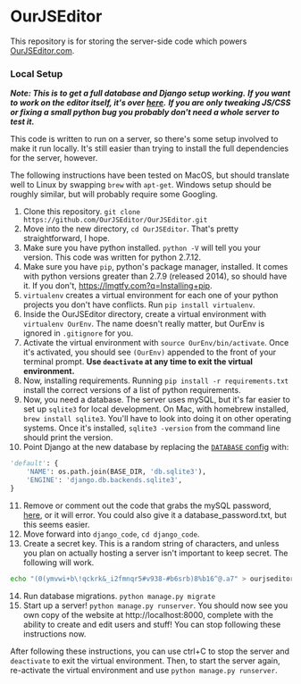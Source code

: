 # OurJSEditor
This repository is for storing the server-side code which powers [OurJSEditor.com](https://ourjseditor.com).

### Local Setup
***Note: This is to get a full database and Django setup working.***
***If you want to work on the editor itself, it's over [here](https://github.com/OurJSEditor/jstinker).***
***If you are only tweaking JS/CSS or fixing a small python bug you probably don't need a whole server to test it.***

This code is written to run on a server, so there's some setup involved to make it run locally. It's still easier than trying to install the full dependencies for the server, however.

The following instructions have been tested on MacOS, but should translate well to Linux by swapping `brew` with `apt-get`.
Windows setup should be roughly similar, but will probably require some Googling.
1. Clone this repository. `git clone https://github.com/OurJSEditor/OurJSEditor.git`
2. Move into the new directory, `cd OurJSEditor`. That's pretty straightforward, I hope.
3. Make sure you have python installed. `python -V` will tell you your version. This code was written for python 2.7.12.
4. Make sure you have `pip`, python's package manager, installed. It comes with python versions greater than 2.7.9 (released 2014), so should have it. If you don't, https://lmgtfy.com?q=Installing+pip.
5. `virtualenv` creates a virtual environment for each one of your python projects you don't have conflicts. Run `pip install virtualenv`.
6. Inside the OurJSEditor directory, create a virtual environment with `virtualenv OurEnv`. The name doesn't really matter, but OurEnv is ignored in `.gitignore` for you.
7. Activate the virtual environment with `source OurEnv/bin/activate`. Once it's activated, you should see `(OurEnv)` appended to the front of your terminal prompt. **Use `deactivate` at any time to exit the virtual environment.**
8. Now, installing requirements. Running `pip install -r requirements.txt` install the correct versions of a list of python requirements.
9. Now, you need a database. The server uses mySQL, but it's far easier to set up `sqlite3` for local development. On Mac, with homebrew installed, `brew install sqlite3`. You'll have to look into doing it on other operating systems. Once it's installed, `sqlite3 -version` from the command line should print the version.
10. Point Django at the new database by replacing the [`DATABASE` config](https://github.com/OurJSEditor/OurJSEditor/blob/0768f0126042193b6aa1e51605c74cc49c2850dc/django_code/ourjseditor/settings.py#L90) with:
```py
'default': {
    'NAME': os.path.join(BASE_DIR, 'db.sqlite3'),
    'ENGINE': 'django.db.backends.sqlite3',
}
```
11. Remove or comment out the code that grabs the mySQL password, [here](https://github.com/OurJSEditor/OurJSEditor/blob/0768f0126042193b6aa1e51605c74cc49c2850dc/django_code/ourjseditor/settings.py#L86), or it will error. You could also give it a database_password.txt, but this seems easier.
12. Move forward into `django_code`, `cd django_code`.
13. Create a secret key. This is a random string of characters, and unless you plan on actually hosting a server isn't important to keep secret. The following will work.
```sh
echo "(0(ymvwi+b\!qckrk&_i2fmnqr5#v938-#b6srb)8%b16^@.a7" > ourjseditor/secret_key.txt
```
14. Run database migrations. `python manage.py migrate`
15. Start up a server! `python manage.py runserver`. You should now see you own copy of the website at http://localhost:8000, complete with the ability to create and edit users and stuff! You can stop following these instructions now.

After following these instructions, you can use ctrl+C to stop the server and `deactivate` to exit the virtual environment.
Then, to start the server again, re-activate the virtual environment and use `python manage.py runserver`.
